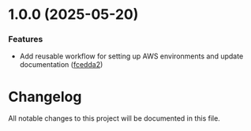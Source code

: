 # 1.0.0 (2025-05-20)


### Features

* Add reusable workflow for setting up AWS environments and update documentation ([fcedda2](https://github.com/subhamay-bhattacharyya-gha/setup-aws-environments-wf/commit/fcedda2f0e2887a952f5bc87bafbb8381f5c1be2))

# Changelog

All notable changes to this project will be documented in this file.
